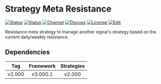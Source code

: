 # Strategy Meta Resistance

[![Status][gha-image-check-master]][gha-link-check-master]
[![Status][gha-image-compile-master]][gha-link-compile-master]
[![Channel][tg-channel-image]][tg-channel-link]
[![Discuss][gh-discuss-badge]][gh-discuss-link]
[![License][license-image]][license-link]
[![Edit][gh-edit-badge]][gh-edit-link]

Resistance meta strategy to manage another signal's strategy
based on the current daily/weekly resistance.

## Dependencies

| Tag      | Framework | Strategies |
|:--------:|:---------:|:----------:|
| v2.000   | v3.000.1  | v2.000     |

<!-- Named links -->

[gh-discuss-badge]: https://img.shields.io/badge/Discussions-Q&A-blue.svg?logo=github
[gh-discuss-link]: https://github.com/EA31337/EA31337-Strategies/discussions

[gh-edit-badge]: https://img.shields.io/badge/GitHub-edit-purple.svg?logo=github
[gh-edit-link]: https://github.dev/EA31337/Strategy-Meta_Resistance

[gha-link-check-master]: https://github.com/EA31337/Strategy-Meta_Resistance/actions?query=workflow:Check+branch%3Amaster
[gha-image-check-master]: https://github.com/EA31337/Strategy-Meta_Resistance/workflows/Check/badge.svg?branch=master
[gha-link-compile-master]: https://github.com/EA31337/Strategy-Meta_Resistance/actions?query=workflow:Compile+branch%3Amaster
[gha-image-compile-master]: https://github.com/EA31337/Strategy-Meta_Resistance/workflows/Compile/badge.svg?branch=master

[tg-channel-image]: https://img.shields.io/badge/Telegram-join-0088CC.svg?logo=telegram
[tg-channel-link]: https://t.me/EA31337

[license-image]: https://img.shields.io/github/license/EA31337/EA31337-Strategies.svg
[license-link]: https://tldrlegal.com/license/gnu-general-public-license-v3-(gpl-3)
